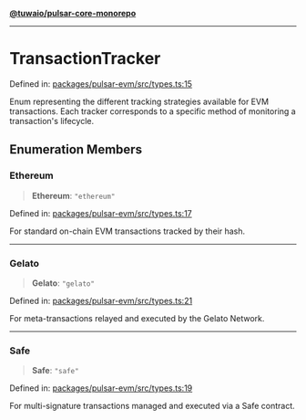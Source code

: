[**@tuwaio/pulsar-core-monorepo**](../../../README.md)

***

# TransactionTracker

Defined in: [packages/pulsar-evm/src/types.ts:15](https://github.com/TuwaIO/pulsar-core/blob/ff59e866e33c339d5aa0ce3a95095cd1c8e289d9/packages/pulsar-evm/src/types.ts#L15)

Enum representing the different tracking strategies available for EVM transactions.
Each tracker corresponds to a specific method of monitoring a transaction's lifecycle.

## Enumeration Members

### Ethereum

> **Ethereum**: `"ethereum"`

Defined in: [packages/pulsar-evm/src/types.ts:17](https://github.com/TuwaIO/pulsar-core/blob/ff59e866e33c339d5aa0ce3a95095cd1c8e289d9/packages/pulsar-evm/src/types.ts#L17)

For standard on-chain EVM transactions tracked by their hash.

***

### Gelato

> **Gelato**: `"gelato"`

Defined in: [packages/pulsar-evm/src/types.ts:21](https://github.com/TuwaIO/pulsar-core/blob/ff59e866e33c339d5aa0ce3a95095cd1c8e289d9/packages/pulsar-evm/src/types.ts#L21)

For meta-transactions relayed and executed by the Gelato Network.

***

### Safe

> **Safe**: `"safe"`

Defined in: [packages/pulsar-evm/src/types.ts:19](https://github.com/TuwaIO/pulsar-core/blob/ff59e866e33c339d5aa0ce3a95095cd1c8e289d9/packages/pulsar-evm/src/types.ts#L19)

For multi-signature transactions managed and executed via a Safe contract.
